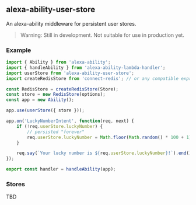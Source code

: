 alexa-ability-user-store
------------------------
An alexa-ability middleware for persistent user stores.

> Warning: Still in development. Not suitable for use in production yet.

### Example

```js
import { Ability } from 'alexa-ability';
import { handleAbility } from 'alexa-ability-lambda-handler';
import userStore from 'alexa-ability-user-store';
import createRedisStore from 'connect-redis'; // or any compatible express-session store

const RedisStore = createRedisStore(Store);
const store = new RedisStore(options);
const app = new Ability();

app.use(userStore({ store }));

app.on('LuckyNumberIntent', function(req, next) {
    if (!req.userStore.luckyNumber) {
        // persisted "forever"
        req.userStore.luckyNumber = Math.floor(Math.random() * 100 + 1);
    }

    req.say(`Your lucky number is ${req.userStore.luckyNumber}!`).end();
});

export const handler = handleAbility(app);
```

### Stores

TBD

